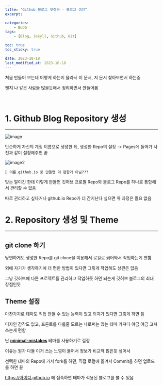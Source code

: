 ```yaml
---
title: "Github 블로그 첫걸음 - 블로그 생성"
excerpt: 

categories: 
    - BLOG
tags:
    - [Blog, Jekyll, Github, Git]

toc: true
toc_sticky: true

date: 2023-10-18
last_modified_at: 2023-10-18
---
```

처음 만들어 보는데 어떻게 하는지 몰라서 이 문서, 저 문서 찾아보면서 하는중

왠지 나 같은 사람들 많을듯해서 정리하면서 만들어봄

<br>

# 1. Github Blog Repository 생성

---

![image](https://github.com/mushanshitiancai/vscode-paste-image/assets/79557937/de34240d-5f5e-4589-921e-6dbd4cbb1b3d)

단순하게 자신의 계정 이름으로 생성한 뒤, 생성한 Repo의 설정 -> Pages에 들어가 사진과 같이 설정해주면 끝

![image2](https://github.com/oh-gnues-iohc/oh-gnues-iohc/assets/79557937/cf8b8485-7ed8-4151-b778-9852988e56ac)

    🤔 이름.github.io 로 만들면 더 편한거 아님???

맞는 말이긴 한데 이렇게 만들면 깃허브 프로필 Repo와 블로그 Repo를 하나로 통합해서 관리할 수 있음

따로 관리하고 싶다거나 github.io Repo가 더 간지난다 싶으면 위 과정은 필요 없음

# 2. Repository 생성 및 Theme

---

## git clone 하기

당연하게도 생성한 Repo를 git clone을 이용해서 로컬로 긁어와서 작업하는게 편함

외에 자기가 생각하기에 더 편한 방법이 있다면 그렇게 작업해도 상관은 없음

그냥 깃허브에 다른 프로젝트들 관리하고 작업하듯 하면 되는게 깃허브 블로그의 최대 장점인듯

## Theme 설정

마찬가지로 테마도 직접 만들 수 있는 능력이 있고 의지가 있다면 그렇게 하면 됨

디자인 감각도 없고, 프론트를 다룰줄 모르는 나로써는 있는 테마 가져다 야금 야금 고쳐 쓰는게 편함

난 **[minimal-mistakes](https://github.com/mmistakes/minimal-mistakes)** 테마를 사용하기로 결정

이유는 뭔가 다들 이거 쓰는 느낌이 들어서 정보가 비교적 많은듯 싶어서

선택한 테마의 Repo에 가서 fork를 하던, 직접 로컬에 옮겨서 Commit을 하던 업로드를 하면 끝

https://아이디.github.io 에 접속하면 테마가 적용된 블로그를 볼 수 있음